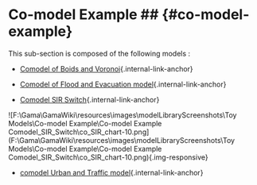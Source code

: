 # Co-model Example ## {#co-model-example}

This sub-section is composed of the following models :

* [Comodel of Boids and Voronoi](references#Co-modelExamplecomodelBoidsVoronoi){.internal-link-anchor}

* [Comodel of Flood and Evacuation model](references#Co-modelExamplecomodel_Flood_Evacuation){.internal-link-anchor}

* [Comodel SIR Switch](references#Co-modelExampleComodel_SIR_Switch){.internal-link-anchor}

![F:\Gama\GamaWiki\resources\images\modelLibraryScreenshots\Toy Models\Co-model Example\Co-model Example Comodel_SIR_Switch\co_SIR_chart-10.png](F:\Gama\GamaWiki\resources\images\modelLibraryScreenshots\Toy Models\Co-model Example\Co-model Example Comodel_SIR_Switch\co_SIR_chart-10.png){.img-responsive}

* [comodel Urban and Traffic model](references#Co-modelExamplecomodel_Urban_Traffic){.internal-link-anchor}